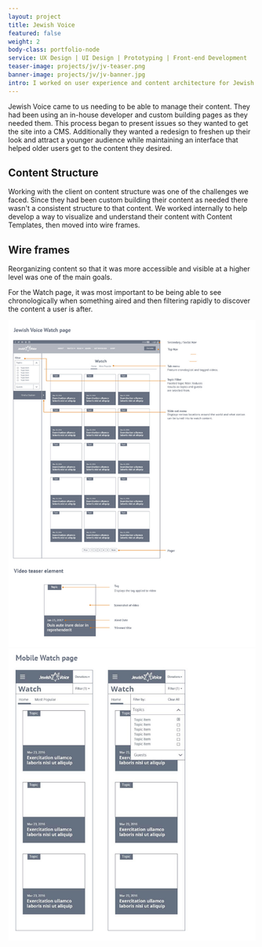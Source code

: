 ```yaml
---
layout: project
title: Jewish Voice
featured: false
weight: 2
body-class: portfolio-node
service: UX Design | UI Design | Prototyping | Front-end Development
teaser-image: projects/jv/jv-teaser.png
banner-image: projects/jv/jv-banner.jpg
intro: I worked on user experience and content architecture for Jewish Voice's site redesign.
---
```


Jewish Voice came to us needing to be able to manage their content. They had been using an in-house developer and custom building pages as they needed them. This process began to present issues so they wanted to get the site into a CMS. Additionally they wanted a redesign to freshen up their look and attract a younger audience while maintaining an interface that helped older users get to the content they desired. 

## Content Structure

Working with the client on content structure was one of the challenges we faced. Since they had been custom building their content as needed there wasn't a consistent structure to that content. We worked internally to help develop a way to visualize and understand their content with Content Templates, then moved into wire frames.

## Wire frames

Reorganizing content so that it was more accessible and visible at a higher level was one of the main goals. 

For the Watch page, it was most important to be being able to see chronologically when something aired and then filtering rapidly to discover the content a user is after.

<div class="row img-section">
	<img src="/assets/img/projects/jv/jv-watch.jpg" />
</div>

<img src="/assets/img/projects/jv/jv-mobile.jpg" />